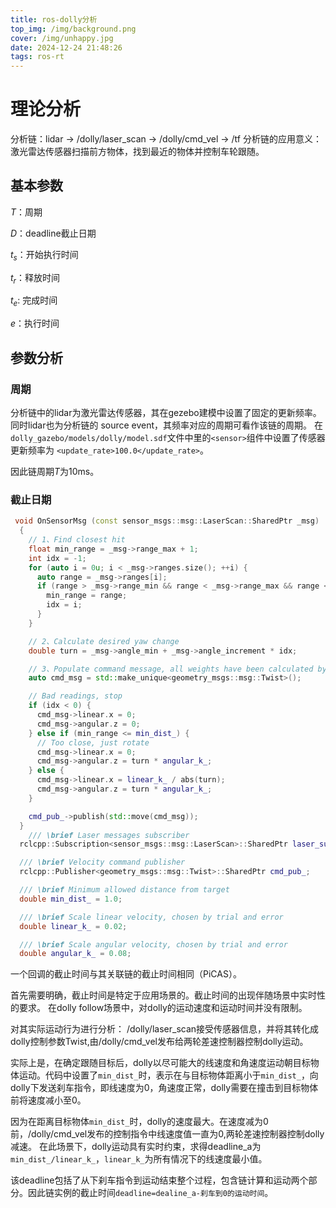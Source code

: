 ```yaml
---
title: ros-dolly分析
top_img: /img/background.png
cover: /img/unhappy.jpg
date: 2024-12-24 21:48:26
tags: ros-rt
---
```


# 理论分析
分析链：lidar -> /dolly/laser_scan -> /dolly/cmd_vel -> /tf
分析链的应用意义：激光雷达传感器扫描前方物体，找到最近的物体并控制车轮跟随。

## 基本参数
$T$：周期

$D$：deadline截止日期

$t_{s}$：开始执行时间

$t_r$：释放时间

$t_e$: 完成时间

$e$：执行时间

## 参数分析

### 周期
分析链中的lidar为激光雷达传感器，其在gezebo建模中设置了固定的更新频率。同时lidar也为分析链的
source event，其频率对应的周期可看作该链的周期。
在`dolly_gazebo/models/dolly/model.sdf`文件中里的`<sensor>`组件中设置了传感器更新频率为
`<update_rate>100.0</update_rate>`。

因此链周期$T$为10ms。

### 截止日期

```c++
 void OnSensorMsg (const sensor_msgs::msg::LaserScan::SharedPtr _msg)
  {
    // 1、Find closest hit
    float min_range = _msg->range_max + 1;
    int idx = -1;
    for (auto i = 0u; i < _msg->ranges.size(); ++i) {
      auto range = _msg->ranges[i];
      if (range > _msg->range_min && range < _msg->range_max && range < min_range) {
        min_range = range;
        idx = i;
      }
    }

    // 2、Calculate desired yaw change
    double turn = _msg->angle_min + _msg->angle_increment * idx;

    // 3、Populate command message, all weights have been calculated by trial and error
    auto cmd_msg = std::make_unique<geometry_msgs::msg::Twist>();

    // Bad readings, stop
    if (idx < 0) {
      cmd_msg->linear.x = 0;
      cmd_msg->angular.z = 0;
    } else if (min_range <= min_dist_) {
      // Too close, just rotate
      cmd_msg->linear.x = 0;
      cmd_msg->angular.z = turn * angular_k_;
    } else {
      cmd_msg->linear.x = linear_k_ / abs(turn);
      cmd_msg->angular.z = turn * angular_k_;
    }

    cmd_pub_->publish(std::move(cmd_msg));
  }
    /// \brief Laser messages subscriber
  rclcpp::Subscription<sensor_msgs::msg::LaserScan>::SharedPtr laser_sub_;

  /// \brief Velocity command publisher
  rclcpp::Publisher<geometry_msgs::msg::Twist>::SharedPtr cmd_pub_;

  /// \brief Minimum allowed distance from target
  double min_dist_ = 1.0;

  /// \brief Scale linear velocity, chosen by trial and error
  double linear_k_ = 0.02;

  /// \brief Scale angular velocity, chosen by trial and error
  double angular_k_ = 0.08;
```
一个回调的截止时间与其关联链的截止时间相同（PiCAS）。

首先需要明确，截止时间是特定于应用场景的。截止时间的出现伴随场景中实时性的要求。
在dolly follow场景中，对dolly的运动速度和运动时间并没有限制。

对其实际运动行为进行分析： /dolly/laser_scan接受传感器信息，并将其转化成dolly控制参数Twist,由/dolly/cmd_vel发布给两轮差速控制器控制dolly运动。

实际上是，在确定跟随目标后，dolly以尽可能大的线速度和角速度运动朝目标物体运动。代码中设置了`min_dist_`时，表示在与目标物体距离小于`min_dist_`，向dolly下发送刹车指令，即线速度为0，角速度正常，dolly需要在撞击到目标物体前将速度减小至0。

因为在距离目标物体`min_dist_`时，dolly的速度最大。在速度减为0前，/dolly/cmd_vel发布的控制指令中线速度值一直为0,两轮差速控制器控制dolly减速。
在此场景下，dolly运动具有实时约束，求得deadline_a为`min_dist_/linear_k_`，`linear_k_`为所有情况下的线速度最小值。

该deadline包括了从下刹车指令到运动结束整个过程，包含链计算和运动两个部分。因此链实例的截止时间`deadline=dealine_a-刹车到0的运动时间`。





